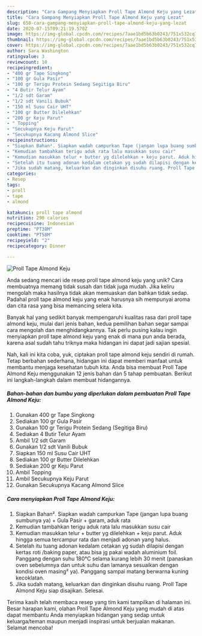 ```yaml
---
description: "Cara Gampang Menyiapkan Proll Tape Almond Keju yang Lezat"
title: "Cara Gampang Menyiapkan Proll Tape Almond Keju yang Lezat"
slug: 650-cara-gampang-menyiapkan-proll-tape-almond-keju-yang-lezat
date: 2020-07-15T09:21:19.570Z
image: https://img-global.cpcdn.com/recipes/7aae1bd5b63b0243/751x532cq70/proll-tape-almond-keju-foto-resep-utama.jpg
thumbnail: https://img-global.cpcdn.com/recipes/7aae1bd5b63b0243/751x532cq70/proll-tape-almond-keju-foto-resep-utama.jpg
cover: https://img-global.cpcdn.com/recipes/7aae1bd5b63b0243/751x532cq70/proll-tape-almond-keju-foto-resep-utama.jpg
author: Sara Washington
ratingvalue: 3
reviewcount: 10
recipeingredient:
- "400 gr Tape Singkong"
- "100 gr Gula Pasir"
- "100 gr Terigu Protein Sedang Segitiga Biru"
- "4 Butir Telur Ayam"
- "1/2 sdt Garam"
- "1/2 sdt Vanili Bubuk"
- "150 ml Susu Cair UHT"
- "100 gr Butter Dilelehkan"
- "200 gr Keju Parut"
- " Topping"
- "Secukupnya Keju Parut"
- "Secukupnya Kacang Almond Slice"
recipeinstructions:
- "Siapkan Bahan². Siapkan wadah campurkan Tape (jangan lupa buang sumbunya ya) + Gula Pasir + garam, aduk rata"
- "Kemudian tambahkan terigu aduk rata lalu masukkan susu cair"
- "Kemudian masukkan telur + butter yg dilelehkan + keju parut. Aduk hingga semua tercampur rata dan menjadi adonan yang halus."
- "Setelah itu tuang adonan kedalam cetakan yg sudah dilapisi dengan kertas roti /baking paper, atau bisa jg pakai wadah aluminium foil. Panggang dengan suhu 180°C selama kurang lebih 30 menit (panaskan oven sebelumnya dan untuk suhu dan lamanya sesuaikan dengan kondisi oven masing² ya). Panggang sampai matang berwarna kuning kecoklatan."
- "Jika sudah matang, keluarkan dan dinginkan disuhu ruang. Proll Tape Almond Keju siap disajikan. Selesai."
categories:
- Resep
tags:
- proll
- tape
- almond

katakunci: proll tape almond 
nutrition: 290 calories
recipecuisine: Indonesian
preptime: "PT38M"
cooktime: "PT58M"
recipeyield: "2"
recipecategory: Dinner

---
```



![Proll Tape Almond Keju](https://img-global.cpcdn.com/recipes/7aae1bd5b63b0243/751x532cq70/proll-tape-almond-keju-foto-resep-utama.jpg)

Anda sedang mencari ide resep proll tape almond keju yang unik? Cara membuatnya memang tidak susah dan tidak juga mudah. Jika keliru mengolah maka hasilnya tidak akan memuaskan dan bahkan tidak sedap. Padahal proll tape almond keju yang enak harusnya sih mempunyai aroma dan cita rasa yang bisa memancing selera kita.



Banyak hal yang sedikit banyak mempengaruhi kualitas rasa dari proll tape almond keju, mulai dari jenis bahan, kedua pemilihan bahan segar sampai cara mengolah dan menghidangkannya. Tak perlu pusing kalau ingin menyiapkan proll tape almond keju yang enak di mana pun anda berada, karena asal sudah tahu triknya maka hidangan ini dapat jadi sajian spesial.


Nah, kali ini kita coba, yuk, ciptakan proll tape almond keju sendiri di rumah. Tetap berbahan sederhana, hidangan ini dapat memberi manfaat untuk membantu menjaga kesehatan tubuh kita. Anda bisa membuat Proll Tape Almond Keju menggunakan 12 jenis bahan dan 5 tahap pembuatan. Berikut ini langkah-langkah dalam membuat hidangannya.

<!--inarticleads1-->

##### Bahan-bahan dan bumbu yang diperlukan dalam pembuatan Proll Tape Almond Keju:

1. Gunakan 400 gr Tape Singkong
1. Sediakan 100 gr Gula Pasir
1. Gunakan 100 gr Terigu Protein Sedang (Segitiga Biru)
1. Sediakan 4 Butir Telur Ayam
1. Ambil 1/2 sdt Garam
1. Gunakan 1/2 sdt Vanili Bubuk
1. Siapkan 150 ml Susu Cair UHT
1. Sediakan 100 gr Butter Dilelehkan
1. Sediakan 200 gr Keju Parut
1. Ambil  Topping
1. Ambil Secukupnya Keju Parut
1. Gunakan Secukupnya Kacang Almond Slice




<!--inarticleads2-->

##### Cara menyiapkan Proll Tape Almond Keju:

1. Siapkan Bahan². Siapkan wadah campurkan Tape (jangan lupa buang sumbunya ya) + Gula Pasir + garam, aduk rata
1. Kemudian tambahkan terigu aduk rata lalu masukkan susu cair
1. Kemudian masukkan telur + butter yg dilelehkan + keju parut. Aduk hingga semua tercampur rata dan menjadi adonan yang halus.
1. Setelah itu tuang adonan kedalam cetakan yg sudah dilapisi dengan kertas roti /baking paper, atau bisa jg pakai wadah aluminium foil. Panggang dengan suhu 180°C selama kurang lebih 30 menit (panaskan oven sebelumnya dan untuk suhu dan lamanya sesuaikan dengan kondisi oven masing² ya). Panggang sampai matang berwarna kuning kecoklatan.
1. Jika sudah matang, keluarkan dan dinginkan disuhu ruang. Proll Tape Almond Keju siap disajikan. Selesai.




Terima kasih telah membaca resep yang tim kami tampilkan di halaman ini. Besar harapan kami, olahan Proll Tape Almond Keju yang mudah di atas dapat membantu Anda menyiapkan hidangan yang sedap untuk keluarga/teman maupun menjadi inspirasi untuk berjualan makanan. Selamat mencoba!
